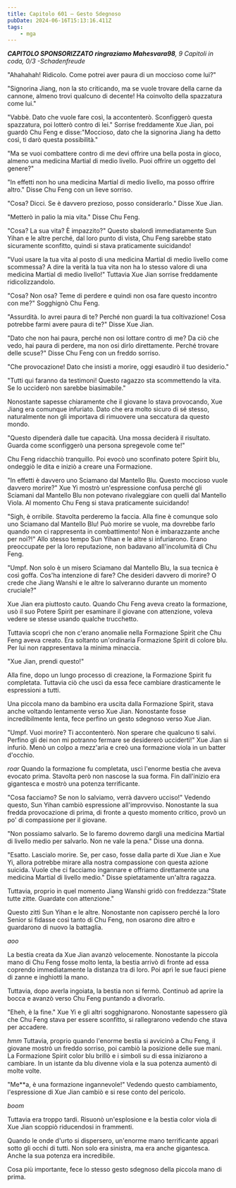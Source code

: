 ```yaml
---
title: Capitolo 601 – Gesto Sdegnoso
pubDate: 2024-06-16T15:13:16.411Z
tags:
    - mga
---
```



<em><strong>CAPITOLO SPONSORIZZATO ringraziamo Mahesvara98</strong>,
9 Capitoli in coda, 0/3
-Schadenfreude</em>


"Ahahahah! Ridicolo. Come potrei aver paura di un moccioso come lui?"


"Signorina Jiang, non la sto criticando, ma se vuole trovare della carne da cannone, almeno trovi qualcuno di decente! Ha coinvolto della spazzatura come lui."


"Vabbè. Dato che vuole fare così, la accontenterò. Sconfiggerò questa spazzatura, poi lotterò contro di lei." Sorrise freddamente Xue Jian, poi guardò Chu Feng e disse:"Moccioso, dato che la signorina Jiang ha detto così, ti darò questa possibilità."


"Ma se vuoi combattere contro di me devi offrire una bella posta in gioco, almeno una medicina Martial di medio livello. Puoi offrire un oggetto del genere?"


"In effetti non ho una medicina Martial di medio livello, ma posso offrire altro." Disse Chu Feng con un lieve sorriso.


"Cosa? Dicci. Se è davvero prezioso, posso considerarlo." Disse Xue Jian.


"Metterò in palio la mia vita." Disse Chu Feng.


"Cosa? La sua vita? È impazzito?" Questo sbalordì immediatamente Sun Yihan e le altre perché, dal loro punto di vista, Chu Feng sarebbe stato sicuramente sconfitto, quindi si stava praticamente suicidando!


"Vuoi usare la tua vita al posto di una medicina Martial di medio livello come scommessa? A dire la verità la tua vita non ha lo stesso valore di una medicina Martial di medio livello!" Tuttavia Xue Jian sorrise freddamente ridicolizzandolo.


"Cosa? Non osa? Teme di perdere e quindi non osa fare questo incontro con me?" Sogghignò Chu Feng.


"Assurdità. Io avrei paura di te? Perché non guardi la tua coltivazione! Cosa potrebbe farmi avere paura di te?" Disse Xue Jian.


"Dato che non hai paura, perché non osi lottare contro di me? Da ciò che vedo, hai paura di perdere, ma non osi dirlo direttamente. Perché trovare delle scuse?" Disse Chu Feng con un freddo sorriso.


"Che provocazione! Dato che insisti a morire, oggi esaudirò il tuo desiderio."


"Tutti qui faranno da testimoni! Questo ragazzo sta scommettendo la vita. Se lo ucciderò non sarebbe biasimabile."


Nonostante sapesse chiaramente che il giovane lo stava provocando, Xue Jiang era comunque infuriato. Dato che era molto sicuro di sé stesso, naturalmente non gli importava di rimuovere una seccatura da questo mondo.


"Questo dipenderà dalle tue capacità. Una mossa deciderà il risultato. Guarda come sconfiggerò una persona spregevole come te!"


Chu Feng ridacchiò tranquillo. Poi evocò uno sconfinato potere Spirit blu, ondeggiò le dita e iniziò a creare una Formazione.


"In effetti è davvero uno Sciamano dal Mantello Blu. Questo moccioso vuole davvero morire?" Xue Yi mostrò un'espressione confusa perché gli Sciamani dal Mantello Blu non potevano rivaleggiare con quelli dal Mantello Viola. Al momento Chu Feng si stava praticamente suicidando!


"Sigh, è orribile. Stavolta perderemo la faccia. Alla fine è comunque solo uno Sciamano dal Mantello Blu! Può morire se vuole, ma dovrebbe farlo quando non ci rappresenta in combattimento! Non è imbarazzante anche per noi?!" Allo stesso tempo Sun Yihan e le altre si infuriarono. Erano preoccupate per la loro reputazione, non badavano all'incolumità di Chu Feng.


"Umpf. Non solo è un misero Sciamano dal Mantello Blu, la sua tecnica è così goffa. Cos'ha intenzione di fare? Che desideri davvero di morire? O crede che Jiang Wanshi e le altre lo salveranno durante un momento cruciale?"


Xue Jian era piuttosto cauto. Quando Chu Feng aveva creato la formazione, usò il suo Potere Spirit per esaminare il giovane con attenzione, voleva vedere se stesse usando qualche trucchetto.


Tuttavia scoprì che non c'erano anomalie nella Formazione Spirit che Chu Feng aveva creato. Era soltanto un'ordinaria Formazione Spirit di colore blu. Per lui non rappresentava la minima minaccia.


"Xue Jian, prendi questo!"


Alla fine, dopo un lungo processo di creazione, la Formazione Spirit fu completata. Tuttavia ciò che uscì da essa fece cambiare drasticamente le espressioni a tutti.


Una piccola mano da bambino era uscita dalla Formazione Spirit, stava anche voltando lentamente verso Xue Jian. Nonostante fosse incredibilmente lenta, fece perfino un gesto sdegnoso verso Xue Jian.


"Umpf. Vuoi morire? Ti accontenterò. Non sperare che qualcuno ti salvi. Perfino gli dei non mi potranno fermare se desidererò ucciderti!" Xue Jian si infuriò. Menò un colpo a mezz'aria e creò una formazione viola in un batter d'occhio.


*roar* Quando la formazione fu completata, uscì l'enorme bestia che aveva evocato prima. Stavolta però non nascose la sua forma. Fin dall'inizio era gigantesca e mostrò una potenza terrificante.


"Cosa facciamo? Se non lo salviamo, verrà davvero ucciso!" Vedendo questo, Sun Yihan cambiò espressione all'improvviso. Nonostante la sua fredda provocazione di prima, di fronte a questo momento critico, provò un po' di compassione per il giovane.


"Non possiamo salvarlo. Se lo faremo dovremo dargli una medicina Martial di livello medio per salvarlo. Non ne vale la pena." Disse una donna.


"Esatto. Lascialo morire. Se, per caso, fosse dalla parte di Xue Jian e Xue Yi, allora potrebbe mirare alla nostra compassione con questa azione suicida. Vuole che ci facciamo ingannare e offriamo direttamente una medicina Martial di livello medio." Disse spietatamente un'altra ragazza.


Tuttavia, proprio in quel momento Jiang Wanshi gridò con freddezza:"State tutte zitte. Guardate con attenzione."


Questo zittì Sun Yihan e le altre. Nonostante non capissero perché la loro Senior si fidasse così tanto di Chu Feng, non osarono dire altro e guardarono di nuovo la battaglia.


*aoo*


La bestia creata da Xue Jian avanzò velocemente. Nonostante la piccola mano di Chu Feng fosse molto lenta, la bestia arrivò di fronte ad essa coprendo immediatamente la distanza tra di loro. Poi aprì le sue fauci piene di zanne e inghiottì la mano.


Tuttavia, dopo averla ingoiata, la bestia non si fermò. Continuò ad aprire la bocca e avanzò verso Chu Feng puntando a divorarlo.


"Eheh, è la fine." Xue Yi e gli altri sogghignarono. Nonostante sapessero già che Chu Feng stava per essere sconfitto, si rallegrarono vedendo che stava per accadere.


*hmm* Tuttavia, proprio quando l'enorme bestia si avvicinò a Chu Feng, il giovane mostrò un freddo sorriso, poi cambiò la posizione delle sue mani. La Formazione Spirit color blu brillò e i simboli su di essa iniziarono a cambiare. In un istante da blu divenne viola e la sua potenza aumentò di molte volte.


"Me**a, è una formazione ingannevole!" Vedendo questo cambiamento, l'espressione di Xue Jian cambiò e si rese conto del pericolo.


*boom*


Tuttavia era troppo tardi. Risuonò un'esplosione e la bestia color viola di Xue Jian scoppiò riducendosi in frammenti.


Quando le onde d'urto si dispersero, un'enorme mano terrificante apparì sotto gli occhi di tutti. Non solo era sinistra, ma era anche gigantesca. Anche la sua potenza era incredibile.


Cosa più importante, fece lo stesso gesto sdegnoso della piccola mano di prima.
                                


                                



